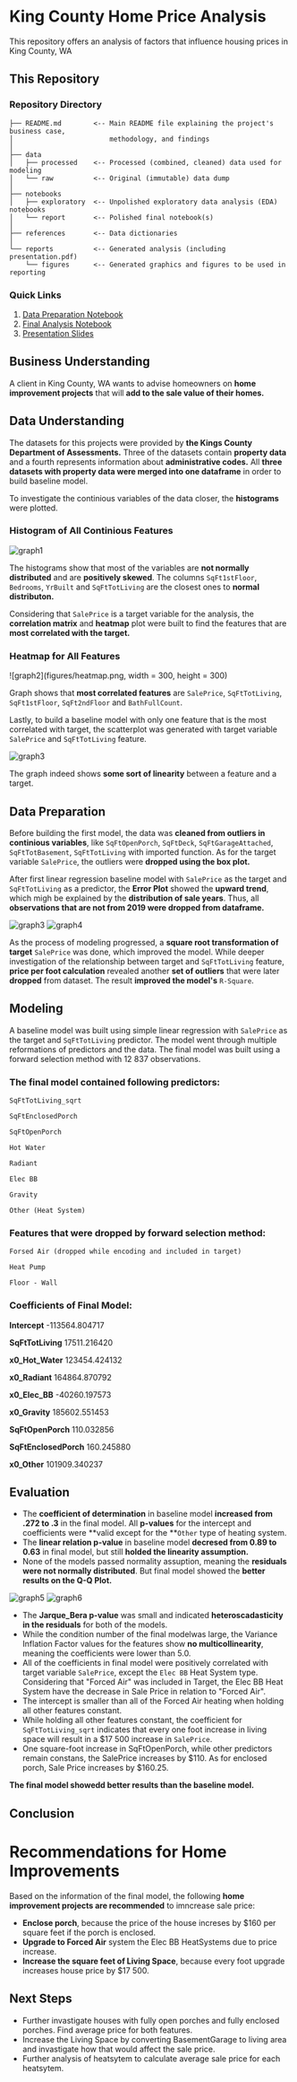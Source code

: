 # King County Home Price Analysis

This repository offers an analysis of factors that influence housing prices in King County, WA

## This Repository

### Repository Directory

```
├── README.md        <-- Main README file explaining the project's business case,
│                        methodology, and findings
│
├── data             
│   ├── processed    <-- Processed (combined, cleaned) data used for modeling
│   └── raw          <-- Original (immutable) data dump
│
├── notebooks        
│   ├── exploratory  <-- Unpolished exploratory data analysis (EDA) notebooks
│   └── report       <-- Polished final notebook(s)
│
├── references       <-- Data dictionaries
│
└── reports          <-- Generated analysis (including presentation.pdf)
    └── figures      <-- Generated graphics and figures to be used in reporting
```

### Quick Links

1. [Data Preparation Notebook](notebooks/exploratory/data_preparation.ipynb)
2. [Final Analysis Notebook](notebooks/exploratory/KingsCountyHomePriceAnalysis.ipynb)
3. [Presentation Slides](reports/presentation.pdf)



## Business Understanding

A client in King County, WA wants to advise homeowners on **home improvement projects** that will **add to the sale value of their homes.**

## Data Understanding

The datasets for this projects were provided by **the Kings County Department of Assessments.** Three of the datasets contain **property data** and a fourth represents information about **administrative codes.** All **three datasets with property data were merged into one dataframe** in order to build baseline model.

To investigate the continious variables of the data closer, the **histograms** were plotted.

### Histogram of All Continious Features
![graph1](figures/histogram.png)

The histograms show that most of the variables are **not normally distributed** and are **positively skewed**. The columns `SqFt1stFloor`, `Bedrooms`, `YrBuilt` and `SqFtTotLiving` are the closest ones to **normal distributon.**

Considering that `SalePrice` is a target variable for the analysis, the **correlation matrix** and **heatmap** plot were built to find the features that are **most correlated with the target.**

### Heatmap for All Features
![graph2](figures/heatmap.png, width = 300, height = 300)

Graph shows that **most correlated features** are `SalePrice`, `SqFtTotLiving`, `SqFt1stFloor`, `SqFt2ndFloor` and `BathFullCount`.

Lastly, to build a baseline model with only one feature that is the most correlated with target, the scatterplot was generated with target variable `SalePrice` and `SqFtTotLiving` feature.

![graph3](figures/scatter.png)

The graph indeed shows **some sort of linearity** between a feature and a target.


## Data Preparation

Before building the first model, the data was **cleaned from outliers in continious variables**, like `SqFtOpenPorch`, `SqFtDeck`, `SqFtGarageAttached`, `SqFtTotBasement`, `SqFtTotLiving` with imported function. As for the target variable `SalePrice`, the outliers were **dropped using the box plot.**

After first linear regression baseline model with `SalePrice` as the target and `SqFtTotLiving` as a predictor, the **Error Plot** showed the **upward trend**, which migh be explained by the **distribution of sale years**. Thus, all **observations that are not from 2019 were dropped from dataframe.**

![graph3](figures/heter.png)
![graph4](figures/heter1.png)

As the process of modeling progressed, a **square root transformation of target** `SalePrice` was done, which improved the model. While deeper investigation of the relationship between target and `SqFtTotLiving` feature,  **price per foot calculation** revealed another **set of outliers** that were later **dropped** from dataset. The result **improved the model's** `R-Square`.

## Modeling

A baseline model was built using simple linear regression with `SalePrice` as the target and `SqFtTotLiving` predictor. The model went through multiple reformations of predictors and the data. The final model was built using a forward selection method with 12 837 observations.

### The final model contained following predictors:
```
SqFtTotLiving_sqrt

SqFtEnclosedPorch

SqFtOpenPorch

Hot Water

Radiant

Elec BB

Gravity

Other (Heat System)
```
### Features that were dropped by forward selection method:
```
Forsed Air (dropped while encoding and included in target)

Heat Pump

Floor - Wall
```

### Coefficients of Final Model:

**Intercept**           -113564.804717

**SqFtTotLiving**         17511.216420

**x0_Hot_Water**         123454.424132

**x0_Radiant**           164864.870792

**x0_Elec_BB**           -40260.197573

**x0_Gravity**           185602.551453

**SqFtOpenPorch**           110.032856

**SqFtEnclosedPorch**       160.245880

**x0_Other**             101909.340237

## Evaluation

* The **coefficient of determination** in baseline model **increased from .272 to .3** in the final model. All **p-values** for the intercept and coefficients were **valid except for the **`Other` type of heating system. 
* The **linear relation p-value** in baseline model **decresed from 0.89 to 0.63** in final model, but still **holded the linearity assumption.**
* None of the models passed normality assuption, meaning the **residuals were not normally distributed**. But final model showed the **better results on the Q-Q Plot.**

![graph5](figures/normal.png)
![graph6](figures/normal1.png)

* The **Jarque_Bera p-value** was small and indicated **heteroscadasticity in the residuals** for both of the models. 
* While the condition number of the final modelwas large, the Variance Inflation Factor values for the features show **no multicollinearity**, meaning the coefficients were lower than 5.0. 
* All of the coefficients in final model were positively correlated with target variable `SalePrice`, except the `Elec BB` Heat System type. Considering that "Forced Air" was included in Target, the Elec BB Heat System have the decrease in Sale Price in relation to "Forced Air".
* The intercept is smaller than all of the Forced Air heating when holding all other features constant. 
* While holding all other features constant, the coefficient for `SqFtTotLiving_sqrt` indicates that every one foot increase in living space will result in a \$17 500 increase in `SalePrice`.
* One square-foot increase in  SqFtOpenPorch, while other predictors remain constans, the SalePrice increases by $110. As for enclosed porch, Sale Price increases by $160.25.

**The final model showedd better results than the baseline model.**





## Conclusion

# Recommendations for Home Improvements

Based on the information of the final model, the following **home improvement projects are recommended** to imncrease sale price:
* **Enclose porch**, because the price of the house increses by $160 per square feet if the porch is enclosed.
* **Upgrade to Forced Air** system the Elec BB HeatSystems due to price increase.
* **Increase the square feet of Living Space**, because every foot upgrade increases house price by $17 500.





## Next Steps

* Further invastigate houses with fully open porches and fully enclosed porches. Find average price for both features.
* Increase the Living Space by converting BasementGarage to living area and invastigate how that would affect the sale price.
* Further analysis of heatsytem to calculate average sale price for each heatsytem.

